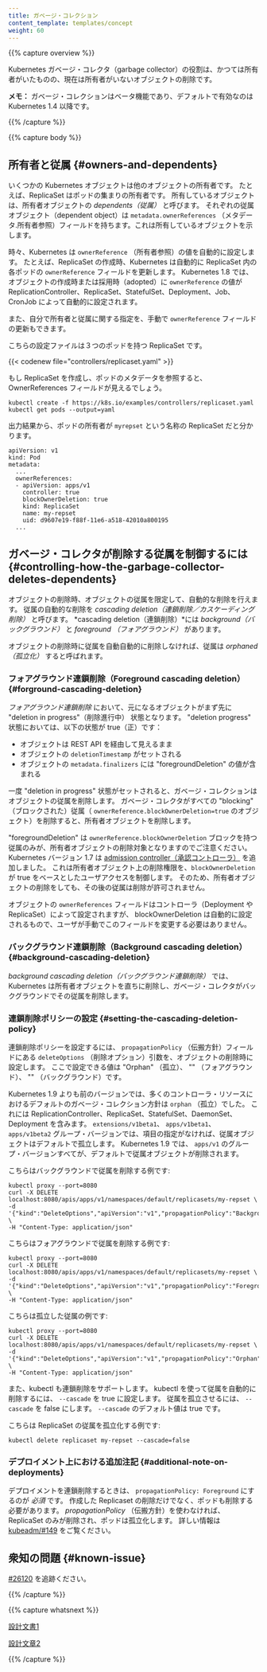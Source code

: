 ```yaml
---
title: ガベージ・コレクション
content_template: templates/concept
weight: 60
---
```


{{% capture overview %}}

Kubernetes ガベージ・コレクタ（garbage collector）の役割は、かつては所有者がいたものの、現在は所有者がいないオブジェクトの削除です。


**メモ：** ガベージ・コレクションはベータ機能であり、デフォルトで有効なのは Kubernetes 1.4 以降です。

{{% /capture %}}


{{% capture body %}}

## 所有者と従属 {#owners-and-dependents}

いくつかの Kubernetes オブジェクトは他のオブジェクトの所有者です。
たとえば、ReplicaSet はポッドの集まりの所有者です。
所有しているオブジェクトは、所有者オブジェクトの *dependents（従属）* と呼びます。
それぞれの従属オブジェクト（dependent object）は `metadata.ownerReferences` （メタデータ.所有者参照）フィールドを持ちます。これは所有しているオブジェクトを示します。

時々、Kubernetes は `ownerReference` （所有者参照）の値を自動的に設定します。
たとえば、ReplicaSet の作成時、Kubernetes は自動的に ReplicaSet 内の各ポッドの `ownerReference` フィールドを更新します。
Kubernetes 1.8 では、オブジェクトの作成時または採用時（adopted）に  `ownerReference` の値が ReplicationController、ReplicaSet、StatefulSet、Deployment、Job、CronJob によって自動的に設定されます。

また、自分で所有者と従属に関する指定を、手動で `ownerReference` フィールドの更新もできます。

こちらの設定ファイルは３つのポッドを持つ ReplicaSet です。

{{< codenew file="controllers/replicaset.yaml" >}}

もし ReplicaSet を作成し、ポッドのメタデータを参照すると、OwnerReferences フィールドが見えるでしょう。

```shell
kubectl create -f https://k8s.io/examples/controllers/replicaset.yaml
kubectl get pods --output=yaml
```

出力結果から、ポッドの所有者が `myrepset` という名称の ReplicaSet だと分かります。

```shell
apiVersion: v1
kind: Pod
metadata:
  ...
  ownerReferences:
  - apiVersion: apps/v1
    controller: true
    blockOwnerDeletion: true
    kind: ReplicaSet
    name: my-repset
    uid: d9607e19-f88f-11e6-a518-42010a800195
  ...
```

## ガベージ・コレクタが削除する従属を制御するには {#controlling-how-the-garbage-collector-deletes-dependents}

オブジェクトの削除時、オブジェクトの従属を限定して、自動的な削除を行えます。
従属の自動的な削除を *cascading deletion（連鎖削除／カスケーディング削除）* と呼びます。
*cascading deletion（連鎖削除）*には *background（バックグラウンド）* と *foreground （フォアグラウンド）* があります。

オブジェクトの削除時に従属を自動自動的に削除しなければ、従属は *orphaned（孤立化）*  すると呼ばれます。

### フォアグラウンド連鎖削除（Foreground cascading deletion） {#forground-cascading-deletion}

*フォアグラウンド連鎖削除* において、元になるオブジェクトがまず先に "deletion in progress"（削除進行中） 状態となります。
"deletion progress"  状態においては、以下の状態が true（正）です：

 * オブジェクトは REST API を経由して見えるまま
 * オブジェクトの `deletionTimestamp` がセットされる
 * オブジェクトの `metadata.finalizers` には "foregroundDeletion" の値が含まれる

一度 "deletion in progress" 状態がセットされると、ガベージ・コレクションはオブジェクトの従属を削除します。
ガベージ・コレクタがすべての "blocking" （ブロックされた）従属（ `ownerReference.blockOwnerDeletion=true` のオブジェクト）を削除すると、所有者オブジェクトを削除します。

"foregroundDeletion" は `ownerReference.blockOwnerDeletion` ブロックを持つ従属のみが、所有者オブジェクトの削除対象となりますのでご注意ください。
Kubernetes バージョン 1.7 は [admission controller（承認コントローラ）](/jp/docs/admin/admission-controllers/#ownerreferencespermissionenforcement) を追加しました。
これは所有者オブジェクト上の削除権限を、`blockOwnerDeletion`  が true をベースとしたユーザアクセスを制御します。
そのため、所有者オブジェクトの削除をしても、その後の従属は削除が許可されません。

オブジェクトの `ownerReferences` フィールドはコントローラ（Deployment や ReplicaSet）によって設定されますが、
blockOwnerDeletion は自動的に設定されるもので、ユーザが手動でこのフィールドを変更する必要はありません。

### バックグラウンド連鎖削除（Background cascading deletion） {#background-cascading-deletion}

*background cascading deletion（バックグラウンド連鎖削除）* では、Kubernetes は所有者オブジェクトを直ちに削除し、ガベージ・コレクタがバックグラウンドでその従属を削除します。

### 連鎖削除ポリシーの設定 {#setting-the-cascading-deletion-policy}

連鎖削除ポリシーを設定するには、 `propagationPolicy` （伝搬方針）フィールドにある `deleteOptions`  （削除オプション）引数を、オブジェクトの削除時に設定します。
ここで設定できる値は "Orphan" （孤立）、 "" （フォアグラウンド）、 "" （バックグラウンド）です。

Kubernetes 1.9 よりも前のバージョンでは、多くのコントローラ・リソースにおけるデフォルトのガベージ・コレクション方針は `orphan` （孤立）でした。
これには ReplicationController、ReplicaSet、StatefulSet、DaemonSet、Deployment を含みます。
`extensions/v1beta1`、 `apps/v1beta1`、 `apps/v1beta2` グループ・バージョンでは、項目の指定がなければ、従属オブジェクトはデフォルトで孤立します。
Kubernetes 1.9 では、 `apps/v1` のグループ・バージョンすべてが、デフォルトで従属オブジェクトが削除されます。

こちらはバックグラウンドで従属を削除する例です:

```shell
kubectl proxy --port=8080
curl -X DELETE localhost:8080/apis/apps/v1/namespaces/default/replicasets/my-repset \
-d '{"kind":"DeleteOptions","apiVersion":"v1","propagationPolicy":"Background"}' \
-H "Content-Type: application/json"
```

こちらはフォアグラウンドで従属を削除する例です:

```shell
kubectl proxy --port=8080
curl -X DELETE localhost:8080/apis/apps/v1/namespaces/default/replicasets/my-repset \
-d '{"kind":"DeleteOptions","apiVersion":"v1","propagationPolicy":"Foreground"}' \
-H "Content-Type: application/json"
```
こちらは孤立した従属の例です:

```shell
kubectl proxy --port=8080
curl -X DELETE localhost:8080/apis/apps/v1/namespaces/default/replicasets/my-repset \
-d '{"kind":"DeleteOptions","apiVersion":"v1","propagationPolicy":"Orphan"}' \
-H "Content-Type: application/json"
```

また、kubectl も連鎖削除をサポートします。
kubectl を使って従属を自動的に削除するには、 `--cascade` を true に設定します。
従属を孤立させるには、 `--cascade` を false にします。
`--cascade` のデフォルト値は true です。

こちらは ReplicaSet の従属を孤立化する例です:

```shell
kubectl delete replicaset my-repset --cascade=false
```

### デプロイメント上における追加注記 {#additional-note-on-deployments}

デプロイメントを連鎖削除するときは、 `propagationPolicy: Foreground` にするのが *必須* です。
作成した Replicaset の削除だけでなく、ポッドも削除する必要があります。
_propagationPolicy_ （伝搬方針）を使わなければ、ReplicaSet のみが削除され、ポッドは孤立化します。
詳しい情報は [kubeadm/#149](https://github.com/kubernetes/kubeadm/issues/149#issuecomment-284766613) をご覧ください。

## 衆知の問題 {#known-issue}

[#26120](https://github.com/kubernetes/kubernetes/issues/26120) を追跡ください。

{{% /capture %}}


{{% capture whatsnext %}}

[設計文書1](https://git.k8s.io/community/contributors/design-proposals/api-machinery/garbage-collection.md)

[設計文章2](https://git.k8s.io/community/contributors/design-proposals/api-machinery/synchronous-garbage-collection.md)

{{% /capture %}}



